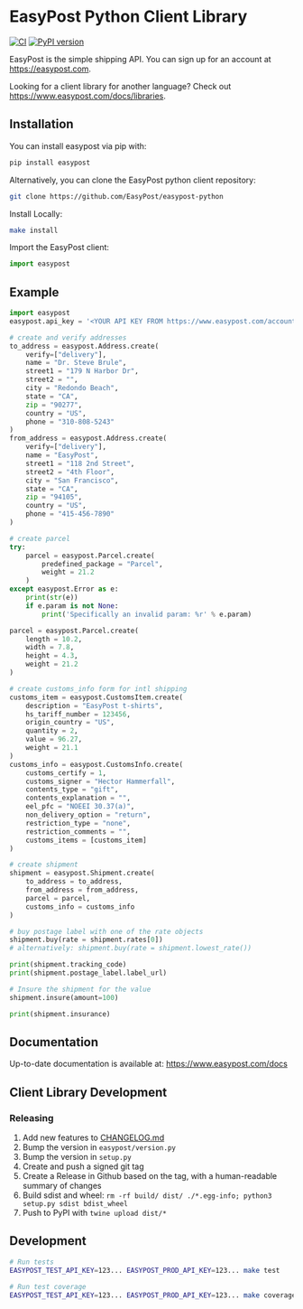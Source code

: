 # EasyPost Python Client Library

[![CI](https://github.com/EasyPost/easypost-python/workflows/CI/badge.svg)](https://github.com/EasyPost/easypost-python/actions?query=workflow%3ACI)
[![PyPI version](https://badge.fury.io/py/easypost.svg)](https://badge.fury.io/py/easypost)

EasyPost is the simple shipping API. You can sign up for an account at <https://easypost.com>.


Looking for a client library for another language? Check out <https://www.easypost.com/docs/libraries>.


Installation
------------

You can install easypost via pip with:

```bash
pip install easypost
```

Alternatively, you can clone the EasyPost python client repository:

```bash
git clone https://github.com/EasyPost/easypost-python
```

Install Locally:

```bash
make install
```

Import the EasyPost client:

```python
import easypost
```

Example
-------

```python
import easypost
easypost.api_key = '<YOUR API KEY FROM https://www.easypost.com/account/api-keys>'

# create and verify addresses
to_address = easypost.Address.create(
    verify=["delivery"],
    name = "Dr. Steve Brule",
    street1 = "179 N Harbor Dr",
    street2 = "",
    city = "Redondo Beach",
    state = "CA",
    zip = "90277",
    country = "US",
    phone = "310-808-5243"
)
from_address = easypost.Address.create(
    verify=["delivery"],
    name = "EasyPost",
    street1 = "118 2nd Street",
    street2 = "4th Floor",
    city = "San Francisco",
    state = "CA",
    zip = "94105",
    country = "US",
    phone = "415-456-7890"
)

# create parcel
try:
    parcel = easypost.Parcel.create(
        predefined_package = "Parcel",
        weight = 21.2
    )
except easypost.Error as e:
    print(str(e))
    if e.param is not None:
        print('Specifically an invalid param: %r' % e.param)

parcel = easypost.Parcel.create(
    length = 10.2,
    width = 7.8,
    height = 4.3,
    weight = 21.2
)

# create customs_info form for intl shipping
customs_item = easypost.CustomsItem.create(
    description = "EasyPost t-shirts",
    hs_tariff_number = 123456,
    origin_country = "US",
    quantity = 2,
    value = 96.27,
    weight = 21.1
)
customs_info = easypost.CustomsInfo.create(
    customs_certify = 1,
    customs_signer = "Hector Hammerfall",
    contents_type = "gift",
    contents_explanation = "",
    eel_pfc = "NOEEI 30.37(a)",
    non_delivery_option = "return",
    restriction_type = "none",
    restriction_comments = "",
    customs_items = [customs_item]
)

# create shipment
shipment = easypost.Shipment.create(
    to_address = to_address,
    from_address = from_address,
    parcel = parcel,
    customs_info = customs_info
)

# buy postage label with one of the rate objects
shipment.buy(rate = shipment.rates[0])
# alternatively: shipment.buy(rate = shipment.lowest_rate())

print(shipment.tracking_code)
print(shipment.postage_label.label_url)

# Insure the shipment for the value
shipment.insure(amount=100)

print(shipment.insurance)
```

Documentation
-------------

Up-to-date documentation is available at: <https://www.easypost.com/docs>


Client Library Development
-------------------------

### Releasing

   1. Add new features to [CHANGELOG.md](CHANGELOG.md)
   1. Bump the version in `easypost/version.py`
   1. Bump the version in `setup.py`
   1. Create and push a signed git tag
   1. Create a Release in Github based on the tag, with a human-readable summary of changes
   1. Build sdist and wheel: `rm -rf build/ dist/ ./*.egg-info; python3 setup.py sdist bdist_wheel`
   1. Push to PyPI with `twine upload dist/*`

## Development

```bash
# Run tests
EASYPOST_TEST_API_KEY=123... EASYPOST_PROD_API_KEY=123... make test

# Run test coverage
EASYPOST_TEST_API_KEY=123... EASYPOST_PROD_API_KEY=123... make coverage
```
